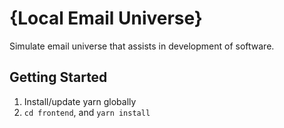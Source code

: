 # {Local Email Universe}

Simulate email universe that assists in development of software.

## Getting Started

1. Install/update yarn globally
1. `cd frontend`, and `yarn install`

